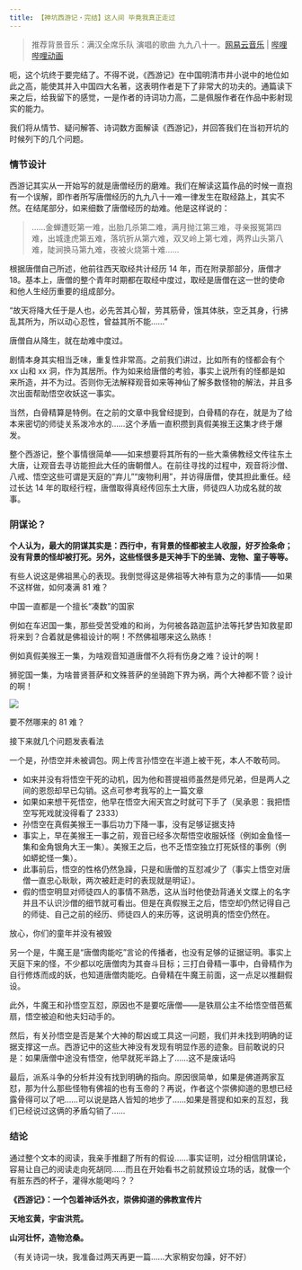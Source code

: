 ```yaml
---
title: 【神坑西游记・完结】这人间 毕竟我真正走过
---
```


> 推荐背景音乐：满汉全席乐队 演唱的歌曲 九九八十一。[网易云音乐](http://music.163.com/#/m/song?id=405253922) | [哔哩哔哩动画](https://www.bilibili.com/video/av4029064/)

呃，这个坑终于要完结了。不得不说，《西游记》在中国明清市井小说中的地位如此之高，能使其并入中国四大名著，这表明作者是下了非常大的功夫的。通篇读下来之后，给我留下的感觉，一是作者的诗词功力高，二是佩服作者在作品中影射现实的能力。

我们将从情节、疑问解答、诗词数方面解读《西游记》，并回答我们在当初开坑的时候列下的几个问题。

### 情节设计

西游记其实从一开始写的就是唐僧经历的磨难。我们在解读这篇作品的时候一直抱有一个误解，即作者所写唐僧经历的九九八十一难一律发生在取经路上，其实不然。在结尾部分，如来细数了唐僧经历的劫难。他是这样说的：

> ……金蝉遭贬第一难，出胎几杀第二难，满月抛江第三难，寻亲报冤第四难，出城逢虎第五难，落坑折从第六难，双叉岭上第七难，两界山头第八难，陡涧换马第九难，夜被火烧第十难……

根据唐僧自己所述，他前往西天取经共计经历 14 年，而在附录那部分，唐僧才 18。基本上，唐僧的整个青年时期都在取经中度过，取经是唐僧在这一世的使命和他人生经历重要的组成部分。

“故天将降大任于是人也，必先苦其心智，劳其筋骨，饿其体肤，空乏其身，行拂乱其所为，所以动心忍性，曾益其所不能……”

唐僧自从降生，就在劫难中度过。

剧情本身其实相当乏味，重复性非常高。之前我们讲过，比如所有的怪都会有个 xx 山和 xx 洞，作为其居所。作为如来给唐僧的考验，事实上说所有的怪都是如来所造，并不为过。否则你无法解释观音如来等神仙了解多数怪物的解法，并且多次出面帮助悟空收妖这一事实。

当然，白骨精算是特例。在之前的文章中我曾经提到，白骨精的存在，就是为了给本来密切的师徒关系泼冷水的……这个矛盾一直积攒到真假美猴王这集才终于爆发。

整个西游记，整个事情很简单——如来想要将其所有的一些大乘佛教经文传往东土大唐，让观音去寻访能担此大任的唐朝僧人。在前往寻找的过程中，观音将沙僧、八戒、悟空这些可谓是天庭的“弃儿”“废物利用”，并访得唐僧，使其担此重任。经过长达 14 年的取经行程，唐僧取得真经传回东土大唐，师徒四人功成名就的故事。

### 阴谋论？

**个人认为，最大的阴谋其实是：西行中，有背景的怪都被主人收服，好歹捡条命；没有背景的怪却被打死。另外，这些怪很多是天神手下的坐骑、宠物、童子等等。**

有些人说这是佛祖黑心的表现。我倒觉得这是佛祖等大神有意为之的事情——如果不这样做，如何凑满 81 难？

中国一直都是一个擅长“凑数”的国家

例如在车迟国一集，那些受苦受难的和尚，为何被各路迦蓝护法等托梦告知救星即将来到？合着就是佛祖设计的啊！不然佛祖哪来这么熟练！

例如真假美猴王一集，为啥观音知道唐僧不久将有伤身之难？设计的啊！

狮驼国一集，为啥普贤菩萨和文殊菩萨的坐骑跑下界为祸，两个大神都不管？设计的啊！

![](https://o0stweauh.qnssl.com/18_H2qGSXEgyU.300x300.jpg)

要不然哪来的 81 难？

接下来就几个问题发表看法

一个是，孙悟空并未被调包。网上传言孙悟空在半道上被干死，本人不敢苟同。

- 如来并没有将悟空干死的动机，因为他和菩提祖师虽然是师兄弟，但是两人之间的恩怨却早已勾销。这点可参考我写的上一篇文章
- 如果如来想干死悟空，他早在悟空大闹天宫之时就可下手了（吴承恩：我把悟空写死戏就没得看了 2333）
- 孙悟空在真假美猴王一事后功力下降一事，没有足够证据支持
- 事实上，早在美猴王一事之前，观音已经多次帮悟空收服妖怪（例如金鱼怪一集和金角银角大王一集）。美猴王之后，也不乏悟空独立打死妖怪的事例（例如蟒蛇怪一集）。
- 此事前后，悟空的性格仍然急躁，只是和唐僧的互怼减少了（事实上悟空对唐僧一直忠心耿耿，两次被赶走时的表现就是明证）。
- 假的悟空明显对师徒四人的事情不熟悉，这从当时他使劲背通关文牒上的名字并且不认识沙僧的细节就可看出。但是在真假猴王之后，悟空却仍然记得自己的师徒、自己之前的经历、师徒四人的来历等，这说明真的悟空仍然在。

放心，你们的童年并没有被毁

另一个是，牛魔王是“唐僧肉能吃”言论的传播者，也没有足够的证据证明。事实上天庭下来的怪，不少都以吃唐僧肉为其奋斗目标；三打白骨精一事中，白骨精作为自行修炼而成的妖，也知道唐僧肉能吃。白骨精在牛魔王前面，这一点足以推翻假设。

此外，牛魔王和孙悟空互怼，原因也不是要吃唐僧——是铁扇公主不给悟空借芭蕉扇，悟空被迫和他夫妇动手的。

然后，有关孙悟空是否是某个大神的帮凶或工具这一问题，我们并未找到明确的证据支撑这一点。西游记中的这些大神没有发现有明显作恶的迹象。目前敢说的只是：如果唐僧中途没有悟空，他早就死半路上了……这不是废话吗

最后，派系斗争的分析并没有找到明确的指向。原因很简单，如果是佛道两家互怼，那为什么那些怪物有佛祖的也有玉帝的？再说，作者这个崇佛抑道的思想已经露骨得可以了吧……可以说是路人皆知的地步了……如果是菩提和如来的互怼，我们已经说过这俩的矛盾勾销了……

### 结论

通过整个文本的阅读，我亲手推翻了所有的假设……事实证明，过分相信阴谋论，容易让自己的阅读走向死胡同……而且在开始看书之前就预设立场的话，就像一个有脏东西的杯子，灌得水能喝吗？？

**《西游记》：一个包着神话外衣，崇佛抑道的佛教宣传片**

**天地玄黄，宇宙洪荒。**

**山河壮怀，造物沧桑。**

（有关诗词一块，我准备过两天再更一篇……大家稍安勿躁，好不好）